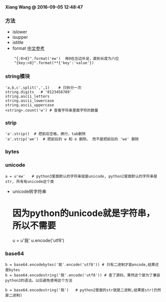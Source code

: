 #### Xiang Wang @ 2016-09-05 12:48:47


### 方法
* islower
* isupper
* istitle
* format [中文参考](http://www.cnblogs.com/eternal1025/p/5227997.html)
```
    "{:0>8}".format('ew')  用0在左边补足，直到长度为八位
    "{key:>8}".format(**{'key':'value'})
```


### string模块
    'a,b,c'.split(',',1)    # 只拆分一次
    string.digits   # '0123456789'
    string.ascii_letters
    string.ascii_lowercase
    string.ascii_uppercase
    <string>.count('w') # 查看字符串里面字符的数量

### strip
    'a'.strip()  # 把前后空格，换行，tab删除
    'a'.strip('we')  # 把前后的 w 和 e 删除。 而不是把前后的 'we' 删除

### bytes

### unicode
    a = u'ew'   # python3里面默认的字符串就是unicode, python2里面默认的字符串是str, 所有有unicode这个类

* unicode转字符串
    # 因为python的unicode就是字符串，所以不需要
    u = u'我'
    u.encode('utf8')

### base64
    b = base64.encodebytes('我'.encode('utf8')) # 只有二进制才能encode,结果还是bytes
    b = base64.encodestring('我'.encode('utf8')) # 查了源码，果然这个是为了兼容python2的语法。以后避免使用这个方法

    b = base64.encodestring('我')   # python2里面的str就是二进制,结果是str(仍然是二进制)
